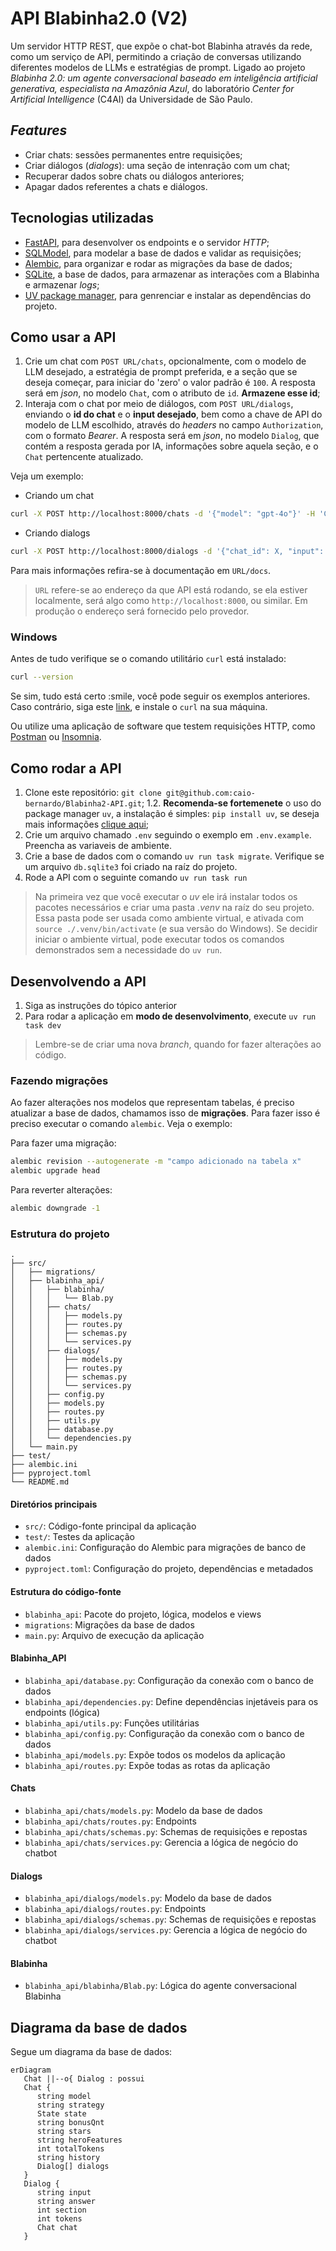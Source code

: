 # API Blabinha2.0 (V2)

Um servidor HTTP REST, que expõe o chat-bot Blabinha através da rede, como um serviço de API, permitindo a criação de conversas utilizando diferentes modelos de LLMs e estratégias de prompt. Ligado ao projeto _Blabinha 2.0: um agente conversacional baseado em inteligência artificial generativa, especialista na Amazônia Azul_, do laboratório _Center for Artificial Intelligence_ (C4AI) da Universidade de São Paulo.

## _Features_

- Criar chats: sessões permanentes entre requisições;
- Criar diálogos (_dialogs_): uma seção de intenração com um chat;
- Recuperar dados sobre chats ou diálogos anteriores;
- Apagar dados referentes a chats e diálogos.

## Tecnologias utilizadas

- [FastAPI](https://fastapi.tiangolo.com/), para desenvolver os endpoints e o servidor _HTTP_;
- [SQLModel](https://sqlmodel.tiangolo.com/), para modelar a base de dados e validar as requisições;
- [Alembic](https://alembic.sqlalchemy.org/en/latest/), para organizar e rodar as migrações da base de dados;
- [SQLite](https://sqlite.org/index.html), a base de dados, para armazenar as interações com a Blabinha e armazenar _logs_;
- [UV package manager](https://docs.astral.sh/uv/), para genrenciar e instalar as dependências do projeto.

## Como usar a API

1. Crie um chat com `POST URL/chats`, opcionalmente, com o modelo de LLM desejado, a estratégia de prompt preferida, e a seção que se deseja começar, para iniciar do 'zero' o valor padrão é `100`. A resposta será em _json_, no modelo `Chat`, com o atributo de `id`. **Armazene esse id**;
2. Interaja com o chat por meio de diálogos, com `POST URL/dialogs`, enviando o **id do chat** e o **input desejado**, bem como a chave de API do modelo de LLM escolhido, através do _headers_ no campo `Authorization`, com o formato _Bearer_. A resposta será em _json_, no modelo `Dialog`, que contém a resposta gerada por IA, informações sobre aquela seção, e o `Chat` pertencente atualizado.

Veja um exemplo:

- Criando um chat
```bash
curl -X POST http://localhost:8000/chats -d '{"model": "gpt-4o"}' -H 'Content-Type: application/json'
```
- Criando dialogs
```bash
curl -X POST http://localhost:8000/dialogs -d '{"chat_id": X, "input": "Oi"}' -H 'Content-Type: application/json' -H 'Authorization: Bearer XXXXXXXX'
```

Para mais informações refira-se à documentação em `URL/docs`.

> `URL` refere-se ao endereço da que API está rodando, se ela estiver localmente, será algo como `http://localhost:8000`, ou similar. Em produção o endereço será fornecido pelo provedor.

### Windows

Antes de tudo verifique se o comando utilitário `curl` está instalado:
```bash
curl --version
```
Se sim, tudo está certo :smile, você pode seguir os exemplos anteriores. Caso contrário, siga este [link](https://curl.se/windows/), e instale o `curl` na sua máquina.

Ou utilize uma aplicação de software que testem requisições HTTP, como [Postman](https://www.postman.com/downloads/) ou [Insomnia](https://insomnia.rest/download).

## Como rodar a API

1. Clone este repositório: `git clone git@github.com:caio-bernardo/Blabinha2-API.git`;
1.2. **Recomenda-se fortemenete** o uso do package manager `uv`, a instalação é simples: `pip install uv`, se deseja mais informações [clique aqui](https://docs.astral.sh/uv/);
2. Crie um arquivo chamado `.env` seguindo o exemplo em `.env.example`. Preencha as variaveis de ambiente.
3. Crie a base de dados com o comando `uv run task migrate`. Verifique se um arquivo `db.sqlite3` foi criado na raíz do projeto.
3. Rode a API com o seguinte comando `uv run task run`

> Na primeira vez que você executar o _uv_ ele irá instalar todos os pacotes necessários e criar uma pasta _.venv_ na raíz do seu projeto. Essa pasta pode ser usada como ambiente virtual, e ativada com `source ./.venv/bin/activate` (e sua versão do Windows). Se decidir iniciar o ambiente virtual, pode executar todos os comandos demonstrados sem a necessidade do `uv run`.

## Desenvolvendo a API

1. Siga as instruções do tópico anterior
1. Para rodar a aplicação em **modo de desenvolvimento**, execute `uv run task dev`

> Lembre-se de criar uma nova _branch_, quando for fazer alterações ao código.

### Fazendo migrações

Ao fazer alterações nos modelos que representam tabelas, é preciso atualizar a base de dados, chamamos isso de **migrações**.
Para fazer isso é preciso executar o comando `alembic`. Veja o exemplo:

Para fazer uma migração:
```bash
alembic revision --autogenerate -m "campo adicionado na tabela x"
alembic upgrade head
```

Para reverter alterações:
```bash
alembic downgrade -1
```
### Estrutura do projeto
```
.
├── src/
│   ├── migrations/
│   ├── blabinha_api/
│   │   ├── blabinha/
│   │   │   └── Blab.py
│   │   ├── chats/
│   │   │   ├── models.py
│   │   │   ├── routes.py
│   │   │   ├── schemas.py
│   │   │   └── services.py
│   │   ├── dialogs/
│   │   │   ├── models.py
│   │   │   ├── routes.py
│   │   │   ├── schemas.py
│   │   │   └── services.py
│   │   ├── config.py
│   │   ├── models.py
│   │   ├── routes.py
│   │   ├── utils.py
│   │   ├── database.py
│   │   └── dependencies.py
│   └── main.py
├── test/
├── alembic.ini
├── pyproject.toml
└── README.md
```

#### Diretórios principais
- `src/`: Código-fonte principal da aplicação
- `test/`: Testes da aplicação
- `alembic.ini`: Configuração do Alembic para migrações de banco de dados
- `pyproject.toml`: Configuração do projeto, dependências e metadados

#### Estrutura do código-fonte
- `blabinha_api`: Pacote do projeto, lógica, modelos e views
- `migrations`: Migrações da base de dados
- `main.py`: Arquivo de execução da aplicação

#### Blabinha_API
- `blabinha_api/database.py`: Configuração da conexão com o banco de dados
- `blabinha_api/dependencies.py`: Define dependências injetáveis para os endpoints (lógica)
- `blabinha_api/utils.py`: Funções utilitárias
- `blabinha_api/config.py`: Configuração da conexão com o banco de dados
- `blabinha_api/models.py`: Expõe todos os modelos da aplicação
- `blabinha_api/routes.py`: Expõe todas as rotas da aplicação

#### Chats
- `blabinha_api/chats/models.py`: Modelo da base de dados
- `blabinha_api/chats/routes.py`: Endpoints
- `blabinha_api/chats/schemas.py`: Schemas de requisições e repostas
- `blabinha_api/chats/services.py`: Gerencia a lógica de negócio do chatbot

#### Dialogs
- `blabinha_api/dialogs/models.py`: Modelo da base de dados
- `blabinha_api/dialogs/routes.py`: Endpoints
- `blabinha_api/dialogs/schemas.py`: Schemas de requisições e repostas
- `blabinha_api/dialogs/services.py`: Gerencia a lógica de negócio do chatbot

#### Blabinha
- `blabinha_api/blabinha/Blab.py`: Lógica do agente conversacional Blabinha

## Diagrama da base de dados

Segue um diagrama da base de dados:
```mermaid
erDiagram
   Chat ||--o{ Dialog : possui
   Chat {
      string model
      string strategy
      State state
      string bonusQnt
      string stars
      string heroFeatures
      int totalTokens
      string history
      Dialog[] dialogs
   }
   Dialog {
      string input
      string answer
      int section
      int tokens
      Chat chat
   }
```
